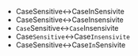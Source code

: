 - CaseSensitive↔️CaseInSensivite
- CaseSensitive↔️CaseInsensivite
- `Case`Sensitive↔️`Case`Insensivite
- Case`Sensitive`↔️Case`Insensivite`
- CaseSensitive↔️Case`In`Sensivite